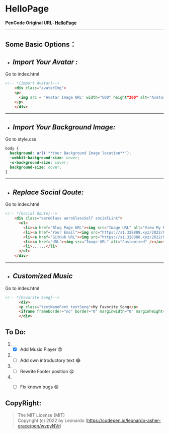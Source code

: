 # HelloPage

 **PenCode Original URL: [HelloPage](https://codepen.io/leonardo-asher-grace/pen/wvpyNVr)**

---
## **Some Basic Options：**
- ## *Import Your Avatar :*
Go to index.html
```html
<!-- *{Import Avatar}-->
    <div class="avatarImg">
    <p>
      <img src = 'Avatar Image URL' width="600" height"200" alt="Avatar" /> 
    </p>
    </div>
```
---
- ## *Import Your Background Image:*
Go to style.css
```css
body {  
  background: url('**Your Background Image location**');  
  -webkit-background-size: cover;  
  -o-background-size: cover;  
  background-size: cover;  
}  
```

---
- ## *Replace Social Qoute:*
Go to index.html
```html
<!-- *{Social Qoute}-->
    <div class="aeroGlass aeroGlassSelf socialLink">
      <ul>
        <li><a href="Blog Page URL"><img src="Image URL" alt="View My Blog Page" /></a></li>
        <li><a href="Your Email"><img src="https://s1.328888.xyz/2022/04/09/X1hjO.png" alt="Send me an email" /></a></li>
        <li><a href="GitHub URL"><img src="https://s1.328888.xyz/2022/04/09/X1leA.png" alt="Follow me on GitHub" /></a></li>
        <li><a href="URL"><img src="Image URL" alt="Customized" /></a></li>
        <li>......</li>
      </ul>
    </div>
```

---
- ## *Customized Music*
Go to index.html
```html
<!-- *{Favorite Song}-->
      <div>
      <p class="textNameFont textSong">My Favorite Song</p>
      <iframe frameborder="no" border="0" marginwidth="0" marginheight="0" width=330 height=86 src="Music URL"></iframe>
      </div>
```

## **To Do:**
1. - [x] Add Music Player 😍
2. - [ ] Add own introductory text 😂
3. - [ ] Rewrite Footer position 😫
4. - [ ] Fix known bugs 😢


## **CopyRight:**
> The MIT License (MIT)  
 >Copyright (c) 2022 by Leonardo (https://codepen.io/leonardo-asher-grace/pen/wvpyNVr)
